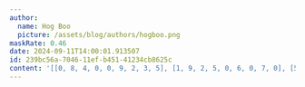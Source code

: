 ```yaml
---
author:
  name: Hog Boo
  picture: /assets/blog/authors/hogboo.png
maskRate: 0.46
date: 2024-09-11T14:00:01.913507
id: 239bc56a-7046-11ef-b451-41234cb8625c
content: '[[0, 8, 4, 0, 0, 9, 2, 3, 5], [1, 9, 2, 5, 0, 6, 0, 7, 0], [5, 7, 0, 2, 4, 8, 9, 0, 0], [0, 0, 0, 6, 9, 0, 8, 2, 3], [3, 0, 6, 0, 0, 5, 0, 9, 0], [9, 0, 0, 3, 0, 7, 0, 0, 4], [0, 0, 0, 0, 5, 0, 3, 0, 1], [7, 0, 0, 8, 0, 0, 5, 0, 9], [0, 0, 5, 9, 1, 3, 7, 6, 0]]'
---
```

